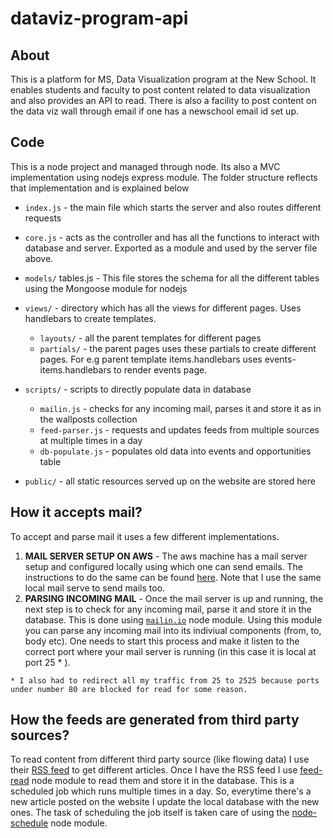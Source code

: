 
# dataviz-program-api

## About
This is a platform for MS, Data Visualization program at the New School. It enables students and faculty to post content related to data visualization and also provides an API to read. There is also a facility to post content on the data viz wall through email if one has a newschool email id set up.

## Code
This is a node project and managed through node. Its also a MVC implementation using nodejs express module. The folder structure reflects that implementation and is explained below

 - `index.js` - the main file which starts the server and also routes different requests
 
 - `core.js` - acts as the controller and has all the functions to interact with database and server. Exported as a module and used by the server file above.
 
- `models/`
tables.js - This file stores the schema for all the different tables using the Mongoose module for nodejs

- `views/` - directory which has all the views for different pages. Uses handlebars to create templates.
  - `layouts/` - all the parent templates for different pages
  - `partials/` - the parent pages uses these partials to create different pages. For e.g parent template items.handlebars uses events-items.handlebars to render events page.
  
- `scripts/` - scripts to directly populate data in database
  - `mailin.js` - checks for any incoming mail, parses it and store it as in the wallposts collection
  - `feed-parser.js` - requests and updates feeds from multiple sources at multiple times in a day
  - `db-populate.js` - populates old data into events and opportunities table
  
- `public/` - all static resources served up on the website are stored here 

## How it accepts mail?
To accept and parse mail it uses a few different implementations.
 1. **MAIL SERVER SETUP ON AWS** -  The aws machine has a mail server setup and configured locally using which one can send emails. The instructions to do the same can be found [here](https://elprespufferfish.net/blog/aws,mail/2015/09/03/mail-server-ec2.html). Note that I use the same local mail serve to send mails too.
 2. **PARSING INCOMING MAIL** - Once the mail server is up and running, the next step is to check for any incoming mail, parse it and store it in the database. This is done using [`mailin.io`](http://mailin.io/) node module. Using this module you can parse any incoming mail into its indiviual components (from, to, body etc). One needs to start this process and make it listen to the correct port where your mail server is running (in this case it is local at port 25 * ).

```* I also had to redirect all my traffic from 25 to 2525 because ports under number 80 are blocked for read for some reason.``` 

## How the feeds are generated from third party sources?
To read content from different third party source (like flowing data) I use their [RSS feed](http://www.whatisrss.com/) to get different articles. Once I have the RSS feed I use [feed-read](https://www.npmjs.com/package/feed-read) node module to read them and store it in the database. This is a scheduled job which runs multiple times in a day. So, everytime there's a new article posted on the website I update the local database with the new ones.
The task of scheduling the job itself is taken care of using the [node-schedule](https://github.com/node-schedule/node-schedule) node module.


